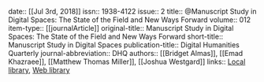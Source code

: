 date:: [[Jul 3rd, 2018]]
issn:: 1938-4122
issue:: 2
title:: @Manuscript Study in Digital Spaces: The State of the Field and New Ways Forward
volume:: 012
item-type:: [[journalArticle]]
original-title:: Manuscript Study in Digital Spaces: The State of the Field and New Ways Forward
short-title:: Manuscript Study in Digital Spaces
publication-title:: Digital Humanities Quarterly
journal-abbreviation:: DHQ
authors:: [[Bridget Almas]], [[Emad Khazraee]], [[Matthew Thomas Miller]], [[Joshua Westgard]]
links:: [Local library](zotero://select/groups/2386895/items/XTZUD52E), [Web library](https://www.zotero.org/groups/2386895/items/XTZUD52E)
